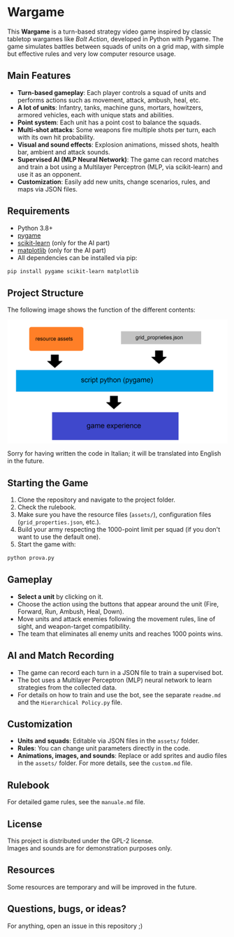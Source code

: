 # Wargame

This **Wargame** is a turn-based strategy video game inspired by classic tabletop wargames like *Bolt Action*, developed in Python with Pygame. The game simulates battles between squads of units on a grid map, with simple but effective rules and very low computer resource usage.

## Main Features

- **Turn-based gameplay**: Each player controls a squad of units and performs actions such as movement, attack, ambush, heal, etc.
- **A lot of units**: Infantry, tanks, machine guns, mortars, howitzers, armored vehicles, each with unique stats and abilities.
- **Point system**: Each unit has a point cost to balance the squads.
- **Multi-shot attacks**: Some weapons fire multiple shots per turn, each with its own hit probability.
- **Visual and sound effects**: Explosion animations, missed shots, health bar, ambient and attack sounds.
- **Supervised AI (MLP Neural Network)**: The game can record matches and train a bot using a Multilayer Perceptron (MLP, via scikit-learn) and use it as an opponent.
- **Customization**: Easily add new units, change scenarios, rules, and maps via JSON files.

## Requirements

- Python 3.8+
- [pygame](https://www.pygame.org/)
- [scikit-learn](https://scikit-learn.org/) (only for the AI part)
- [matplotlib](https://matplotlib.org/) (only for the AI part)
- All dependencies can be installed via pip:

```sh
pip install pygame scikit-learn matplotlib
```

## Project Structure

The following image shows the function of the different contents:

<p align="center">
  <img align="middle" width="800" src="doc/structure.png"/>
</p>

Sorry for having written the code in Italian; it will be translated into English in the future.

## Starting the Game

1. Clone the repository and navigate to the project folder.
2. Check the rulebook.
3. Make sure you have the resource files (`assets/`), configuration files (`grid_properties.json`, etc.).
4. Build your army respecting the 1000-point limit per squad (if you don't want to use the default one).
5. Start the game with:

```sh
python prova.py
```

## Gameplay

- **Select a unit** by clicking on it.
- Choose the action using the buttons that appear around the unit (Fire, Forward, Run, Ambush, Heal, Down).
- Move units and attack enemies following the movement rules, line of sight, and weapon-target compatibility.
- The team that eliminates all enemy units and reaches 1000 points wins.

## AI and Match Recording

- The game can record each turn in a JSON file to train a supervised bot.
- The bot uses a Multilayer Perceptron (MLP) neural network to learn strategies from the collected data.
- For details on how to train and use the bot, see the separate `readme.md` and the `Hierarchical Policy.py` file.

## Customization

- **Units and squads**: Editable via JSON files in the `assets/` folder.
- **Rules**: You can change unit parameters directly in the code.
- **Animations, images, and sounds**: Replace or add sprites and audio files in the `assets/` folder.
  For more details, see the `custom.md` file.

## Rulebook

For detailed game rules, see the `manuale.md` file.

## License

This project is distributed under the GPL-2 license.  
Images and sounds are for demonstration purposes only.

## Resources

Some resources are temporary and will be improved in the future.

## Questions, bugs, or ideas?

For anything, open an issue in this repository ;)

